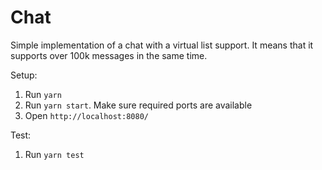 # Chat

Simple implementation of a chat with a virtual list support. It means that it supports over 100k messages in the same time.

Setup:

1. Run `yarn`
2. Run `yarn start`. Make sure required ports are available 
3. Open `http://localhost:8080/`

Test:
1. Run `yarn test`
